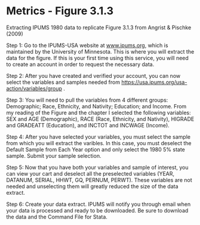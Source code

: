 # Metrics - Figure 3.1.3

Extracting IPUMS 1980 data to replicate Figure 3.1.3 from Angrist & Pischke (2009) 

Step 1: Go to the IPUMS-USA website at www.ipums.org, which is maintained by the University of Minnesota. This is where you will
extract the data for the figure. If this is your first time using this service, you will need to create an account in order to 
request the necessary data. 

Step 2: After you have created and verified your account, you can now select the variables and samples needed from 
https://usa.ipums.org/usa-action/variables/group . 

Step 3: You will need to pull the variables from 4 different groups: Demographic; Race, Ethnicity, and Nativity; Education; and Income.
From my reading of the Figure and the chapter I selected the following variables: SEX and AGE (Demographic), RACE (Race, Ethnicity, and Nativity), HIGRADE and GRADEATT (Education), and INCTOT and INCWAGE (Income).

Step 4: After you have selected your variables, you must select the sample from which you will extract the varibles. In this case, you must deselect the Default Sample from Each Year option and only select the 1980 5% state sample. Submit your sample selection.

Step 5: Now that you have both your variables and sample of interest, you can view your cart and deselect all the preselected variables (YEAR, DATANUM, SERIAL, HHWT, GQ, PERNUM, PERWT). These variables are not needed and unselecting them will greatly reduced the size of the data extract.

Step 6: Create your data extract. IPUMS will notify you through email when your data is processed and ready to be downloaded. Be sure to download the data and the Command File for Stata.
